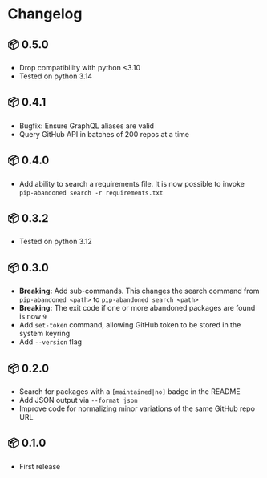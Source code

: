 # Changelog

## 📦 0.5.0

* Drop compatibility with python <3.10
* Tested on python 3.14

## 📦 0.4.1

* Bugfix: Ensure GraphQL aliases are valid
* Query GitHub API in batches of 200 repos at a time

## 📦 0.4.0

* Add ability to search a requirements file.
  It is now possible to invoke `pip-abandoned search -r requirements.txt`

## 📦 0.3.2

* Tested on python 3.12

## 📦 0.3.0

* **Breaking:** Add sub-commands.
  This changes the search command from `pip-abandoned <path>` to `pip-abandoned search <path>`
* **Breaking:** The exit code if one or more abandoned packages are found is now `9`
* Add `set-token` command, allowing GitHub token to be stored in the system keyring
* Add `--version` flag

## 📦 0.2.0

* Search for packages with a `[maintained|no]` badge in the README
* Add JSON output via `--format json`
* Improve code for normalizing minor variations of the same GitHub repo URL

## 📦 0.1.0

* First release
